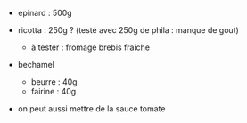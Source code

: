 - epinard   :   500g
- ricotta   :   250g ? (testé avec 250g de phila : manque de gout)
    - à tester : fromage brebis fraiche
- bechamel  
    - beurre    :   40g
    - fairine   :   40g

- on peut aussi mettre de la sauce tomate
